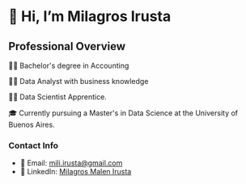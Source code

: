 # 👋 Hi, I’m Milagros Irusta 

## Professional Overview
👩‍💼 Bachelor's degree in Accounting

👩‍💻 Data Analyst with business knowledge 

👨‍🔬 Data Scientist Apprentice.

🎓 Currently pursuing a Master's in Data Science at the University of Buenos Aires.
          


### Contact Info
- 📧 Email: mili.irusta@gmail.com
- 💼 LinkedIn: [Milagros Malen Irusta](https://www.linkedin.com/in/milagros-malen-irusta/)
